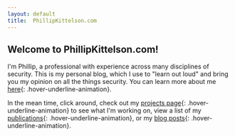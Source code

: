 ```yaml
---
layout: default
title:  PhillipKittelson.com
---
```

## Welcome to PhillipKittelson.com!

I'm Phillip, a professional with experience across many disciplines of security. This is my personal blog, which I use to "learn out loud" and bring you my opinion on all the things security. You can learn more about me [here](./about-Phillip.md){: .hover-underline-animation}.

In the mean time, click around, check out my [projects page](./projectspage.html){: .hover-underline-animation} to see what I'm working on, view a list of my [publications](./publications.md){: .hover-underline-animation}, or my [blog posts](./bloglist.md){: .hover-underline-animation}.